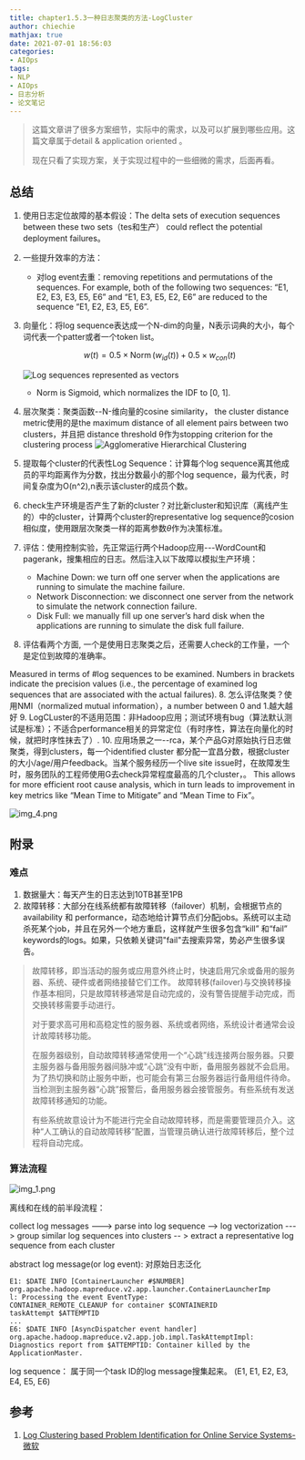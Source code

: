 ```yaml
---
title: chapter1.5.3一种日志聚类的方法-LogCluster
author: chiechie
mathjax: true
date: 2021-07-01 18:56:03
categories: 
- AIOps
tags: 
- NLP
- AIOps
- 日志分析
- 论文笔记 
---
```


> 这篇文章讲了很多方案细节，实际中的需求，以及可以扩展到哪些应用。这篇文章属于detail & application oriented 。
> 
> 现在只看了实现方案，关于实现过程中的一些细微的需求，后面再看。


## 总结

1. 使用日志定位故障的基本假设：The delta sets of execution sequences between these two sets（tes和生产） could reflect the potential deployment failures。
2. 一些提升效率的方法：
    - 对log event去重：removing repetitions and permutations of the sequences. For example, both of the following two sequences: “E1, E2, E3, E3, E5, E6” and “E1, E3, E5, E2, E6” are reduced to the sequence “E1, E2, E3, E5, E6”.
    
3. 向量化：将log sequence表达成一个N-dim的向量，N表示词典的大小，每个词代表一个patter或者一个token list。
   
    $$w(t)=0.5 \times \operatorname{Norm}\left(w_{i d}(t)\right)+0.5 \times w_{c o n}(t)$$
    
    ![Log sequences represented as vectors](img_2.png)

    - Norm is Sigmoid, which normalizes the IDF to [0, 1].
4. 层次聚类：聚类函数--N-维向量的cosine similarity， the cluster distance metric使用的是the maximum distance of all element pairs between two clusters，并且把 distance threshold θ作为stopping criterion for the clustering process
   ![Agglomerative Hierarchical Clustering](img_3.png)
   
5. 提取每个cluster的代表性Log Sequence：计算每个log sequence离其他成员的平均距离作为分数，找出分数最小的那个log sequence，最为代表，时间复杂度为O(n^2),n表示该cluster的成员个数。
6. check生产环境是否产生了新的cluster？对比新cluster和知识库（离线产生的）中的cluster，计算两个cluster的representative log sequence的cosion相似度，使用跟层次聚类一样的距离参数$\theta$作为决策标准。

7. 评估：使用控制实验，先正常运行两个Hadoop应用---WordCount和pagerank，搜集相应的日志。然后注入以下故障以模拟生产环境：
    
    - Machine Down: we turn off one server when the applications  are running to simulate the machine failure.
   -  Network Disconnection: we disconnect one server from the network to simulate the network connection failure.
   - Disk Full: we manually fill up one server’s hard disk when the
applications are running to simulate the disk full failure.
8. 评估看两个方面, 一个是使用日志聚类之后，还需要人check的工作量，一个是定位到故障的准确率。

Measured in terms of #log sequences to be examined. Numbers in brackets indicate the precision values (i.e., the percentage of examined log sequences that are associated with the
actual failures). 
8. 怎么评估聚类？使用NMI（normalized mutual information），a number between 0 and 1.越大越好
9. LogCLuster的不适用范围：非Hadoop应用；测试环境有bug（算法默认测试是标准）；不适合performance相关的异常定位（有时序性，算法在向量化的时候，就把时序性抹去了）.
10. 应用场景之一--rca，某个产品G对原始执行日志做聚类，得到clusters，每一个identified cluster 都分配一宜昌分数，根据cluster的大小/age/用户feedback。当某个服务经历一个live site issue时，在故障发生时，服务团队的工程师使用G去check异常程度最高的几个cluster，。 This allows for more efficient root cause analysis, which in turn leads to improvement in key metrics like “Mean Time to Mitigate” and “Mean Time to Fix”。

![img_4.png](img_4.png)



## 附录

### 难点

1. 数据量大：每天产生的日志达到10TB甚至1PB
2. 故障转移：大部分在线系统都有故障转移（failover）机制，会根据节点的availability 和 performance，动态地给计算节点们分配jobs。系统可以主动杀死某个job，并且在另外一个地方重启，这样就产生很多包含“kill” 和“fail” keywords的logs。如果，只依赖关键词"fail"去搜索异常，势必产生很多误告。

> 故障转移，即当活动的服务或应用意外终止时，快速启用冗余或备用的服务器、系统、硬件或者网络接替它们工作。 故障转移(failover)与交换转移操作基本相同，只是故障转移通常是自动完成的，没有警告提醒手动完成，而交换转移需要手动进行。
> 
> 对于要求高可用和高稳定性的服务器、系统或者网络，系统设计者通常会设计故障转移功能。
> 
> 在服务器级别，自动故障转移通常使用一个“心跳”线连接两台服务器。只要主服务器与备用服务器间脉冲或“心跳”没有中断，备用服务器就不会启用。为了热切换和防止服务中断，也可能会有第三台服务器运行备用组件待命。当检测到主服务器“心跳”报警后，备用服务器会接管服务。有些系统有发送故障转移通知的功能。
> 
> 有些系统故意设计为不能进行完全自动故障转移，而是需要管理员介入。这种“人工确认的自动故障转移”配置，当管理员确认进行故障转移后，整个过程将自动完成。


### 算法流程

![img_1.png](img_1.png)

离线和在线的前半段流程：

collect log messages ---> parse into  log sequence --> log vectorization ---> group similar log sequences into clusters -- > extract a representative log sequence from each cluster

abstract log message(or log event): 对原始日志泛化

```shell
E1: $DATE INFO [ContainerLauncher #$NUMBER]
org.apache.hadoop.mapreduce.v2.app.launcher.ContainerLauncherImp
l: Processing the event EventType:
CONTAINER_REMOTE_CLEANUP for container $CONTAINERID
taskAttempt $ATTEMPTID
...
E6: $DATE INFO [AsyncDispatcher event handler]
org.apache.hadoop.mapreduce.v2.app.job.impl.TaskAttemptImpl:
Diagnostics report from $ATTEMPTID: Container killed by the
ApplicationMaster.
```

log sequence： 属于同一个task ID的log message搜集起来。
(E1, E1, E2, E3, E4, E5, E6) 



## 参考

1. [Log Clustering based Problem Identification for Online Service Systems- 微软](https://netman.aiops.org/~peidan/ANM2018Fall/6.LogAnomalyDetection/LectureCoverage/2016ICSE_Log%20Clustering%20based%20Problem%20Identification%20for%20Online%20Service%20Systems%20.pdf)
